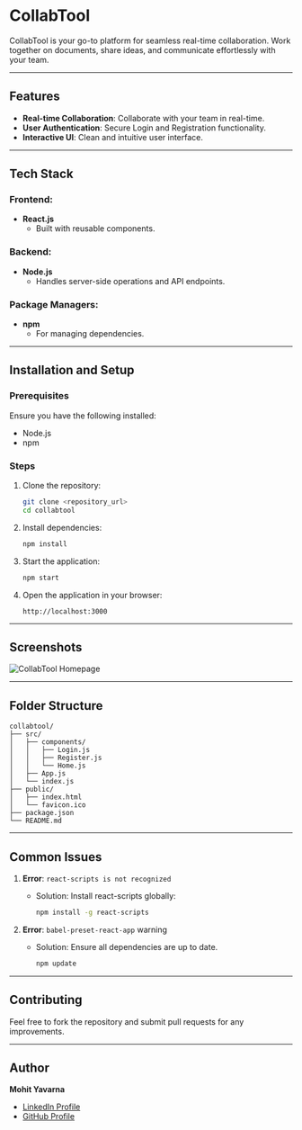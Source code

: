 # CollabTool

CollabTool is your go-to platform for seamless real-time collaboration. Work together on documents, share ideas, and communicate effortlessly with your team.

---

## Features
- **Real-time Collaboration**: Collaborate with your team in real-time.
- **User Authentication**: Secure Login and Registration functionality.
- **Interactive UI**: Clean and intuitive user interface.

---

## Tech Stack
### Frontend:
- **React.js**
  - Built with reusable components.

### Backend:
- **Node.js**
  - Handles server-side operations and API endpoints.

### Package Managers:
- **npm**
  - For managing dependencies.

---

## Installation and Setup
### Prerequisites
Ensure you have the following installed:
- Node.js
- npm

### Steps
1. Clone the repository:
   ```bash
   git clone <repository_url>
   cd collabtool
   ```

2. Install dependencies:
   ```bash
   npm install
   ```

3. Start the application:
   ```bash
   npm start
   ```

4. Open the application in your browser:
   ```
   http://localhost:3000
   ```

---

## Screenshots
![CollabTool Homepage](./path-to-your-screenshot.png)

---

## Folder Structure
```plaintext
collabtool/
├── src/
│   ├── components/
│   │   ├── Login.js
│   │   ├── Register.js
│   │   └── Home.js
│   ├── App.js
│   └── index.js
├── public/
│   ├── index.html
│   └── favicon.ico
├── package.json
└── README.md
```

---

## Common Issues
1. **Error**: `react-scripts is not recognized`
   - Solution: Install react-scripts globally:
     ```bash
     npm install -g react-scripts
     ```

2. **Error**: `babel-preset-react-app` warning
   - Solution: Ensure all dependencies are up to date.
     ```bash
     npm update
     ```

---

## Contributing
Feel free to fork the repository and submit pull requests for any improvements.

---

## Author
**Mohit Yavarna**
- [LinkedIn Profile](https://www.linkedin.com/in/mohit-yavarna)
- [GitHub Profile](https://github.com/mohityavarna)
